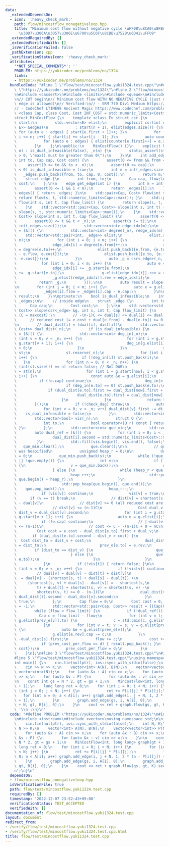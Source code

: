 ```yaml
---
data:
  _extendedDependsOn:
  - icon: ':heavy_check_mark:'
    path: flow/mincostflow_nonegativeloop.hpp
    title: "Minimum cost flow without negative cycle \uFF08\u8CA0\u8FBA\u30EB\u30FC\
      \u30D7\u306A\u3057\u306E\u6700\u5C0F\u8CBB\u7528\u6D41\uFF09"
  _extendedRequiredBy: []
  _extendedVerifiedWith: []
  _isVerificationFailed: false
  _pathExtension: cpp
  _verificationStatusIcon: ':heavy_check_mark:'
  attributes:
    '*NOT_SPECIAL_COMMENTS*': ''
    PROBLEM: https://yukicoder.me/problems/no/1324
    links:
    - https://yukicoder.me/problems/no/1324
  bundledCode: "#line 1 \"flow/test/mincostflow.yuki1324.test.cpp\"\n#define PROBLEM\
    \ \"https://yukicoder.me/problems/no/1324\"\n#line 2 \"flow/mincostflow_nonegativeloop.hpp\"\
    \n#include <cassert>\n#include <limits>\n#include <queue>\n#include <vector>\n\
    \n// CUT begin\n// Minimum cost flow WITH NO NEGATIVE CYCLE (just negative cost\
    \ edge is allowed)\n// Verified:\n// - SRM 770 Div1 Medium https://community.topcoder.com/stat?c=problem_statement&pm=15702\n\
    // - CodeChef LTIME98 Ancient Magic https://www.codechef.com/problems/ANCT\ntemplate\
    \ <class Cap, class Cost, Cost INF_COST = std::numeric_limits<Cost>::max() / 2>\n\
    struct MinCostFlow {\n    template <class E> struct csr {\n        std::vector<int>\
    \ start;\n        std::vector<E> elist;\n        explicit csr(int n, const std::vector<std::pair<int,\
    \ E>> &edges)\n            : start(n + 1), elist(edges.size()) {\n           \
    \ for (auto e : edges) { start[e.first + 1]++; }\n            for (int i = 1;\
    \ i <= n; i++) { start[i] += start[i - 1]; }\n            auto counter = start;\n\
    \            for (auto e : edges) { elist[counter[e.first]++] = e.second; }\n\
    \        }\n    };\n\npublic:\n    MinCostFlow() {}\n    explicit MinCostFlow(int\
    \ n) : is_dual_infeasible(false), _n(n) {\n        static_assert(std::numeric_limits<Cap>::max()\
    \ > 0, \"max() must be greater than 0\");\n    }\n\n    int add_edge(int from,\
    \ int to, Cap cap, Cost cost) {\n        assert(0 <= from && from < _n);\n   \
    \     assert(0 <= to && to < _n);\n        assert(0 <= cap);\n        if (cost\
    \ < 0) is_dual_infeasible = true;\n        int m = int(_edges.size());\n     \
    \   _edges.push_back({from, to, cap, 0, cost});\n        return m;\n    }\n\n\
    \    struct edge {\n        int from, to;\n        Cap cap, flow;\n        Cost\
    \ cost;\n    };\n\n    edge get_edge(int i) {\n        int m = int(_edges.size());\n\
    \        assert(0 <= i && i < m);\n        return _edges[i];\n    }\n    std::vector<edge>\
    \ edges() { return _edges; }\n\n    std::pair<Cap, Cost> flow(int s, int t) {\
    \ return flow(s, t, std::numeric_limits<Cap>::max()); }\n    std::pair<Cap, Cost>\
    \ flow(int s, int t, Cap flow_limit) {\n        return slope(s, t, flow_limit).back();\n\
    \    }\n    std::vector<std::pair<Cap, Cost>> slope(int s, int t) {\n        return\
    \ slope(s, t, std::numeric_limits<Cap>::max());\n    }\n    std::vector<std::pair<Cap,\
    \ Cost>> slope(int s, int t, Cap flow_limit) {\n        assert(0 <= s && s < _n);\n\
    \        assert(0 <= t && t < _n);\n        assert(s != t);\n\n        int m =\
    \ int(_edges.size());\n        std::vector<int> edge_idx(m);\n\n        auto g\
    \ = [&]() {\n            std::vector<int> degree(_n), redge_idx(m);\n        \
    \    std::vector<std::pair<int, _edge>> elist;\n            elist.reserve(2 *\
    \ m);\n            for (int i = 0; i < m; i++) {\n                auto e = _edges[i];\n\
    \                edge_idx[i] = degree[e.from]++;\n                redge_idx[i]\
    \ = degree[e.to]++;\n                elist.push_back({e.from, {e.to, -1, e.cap\
    \ - e.flow, e.cost}});\n                elist.push_back({e.to, {e.from, -1, e.flow,\
    \ -e.cost}});\n            }\n            auto _g = csr<_edge>(_n, elist);\n \
    \           for (int i = 0; i < m; i++) {\n                auto e = _edges[i];\n\
    \                edge_idx[i] += _g.start[e.from];\n                redge_idx[i]\
    \ += _g.start[e.to];\n                _g.elist[edge_idx[i]].rev = redge_idx[i];\n\
    \                _g.elist[redge_idx[i]].rev = edge_idx[i];\n            }\n  \
    \          return _g;\n        }();\n\n        auto result = slope(g, s, t, flow_limit);\n\
    \n        for (int i = 0; i < m; i++) {\n            auto e = g.elist[edge_idx[i]];\n\
    \            _edges[i].flow = _edges[i].cap - e.cap;\n        }\n\n        return\
    \ result;\n    }\n\nprivate:\n    bool is_dual_infeasible;\n    int _n;\n    std::vector<edge>\
    \ _edges;\n\n    // inside edge\n    struct _edge {\n        int to, rev;\n  \
    \      Cap cap;\n        Cost cost;\n    };\n\n    std::vector<std::pair<Cap,\
    \ Cost>> slope(csr<_edge> &g, int s, int t, Cap flow_limit) {\n        // variants\
    \ (C = maxcost):\n        // -(n-1)C <= dual[s] <= dual[i] <= dual[t] = 0\n  \
    \      // reduced cost (= e.cost + dual[e.from] - dual[e.to]) >= 0 for all edge\n\
    \n        // dual_dist[i] = (dual[i], dist[i])\n        std::vector<std::pair<Cost,\
    \ Cost>> dual_dist(_n);\n        if (is_dual_infeasible) {\n            auto check_dag\
    \ = [&]() {\n                std::vector<int> deg_in(_n);\n                for\
    \ (int v = 0; v < _n; v++) {\n                    for (int i = g.start[v]; i <\
    \ g.start[v + 1]; i++) {\n                        deg_in[g.elist[i].to] += g.elist[i].cap\
    \ > 0;\n                    }\n                }\n                std::vector<int>\
    \ st;\n                st.reserve(_n);\n                for (int i = 0; i < _n;\
    \ i++) {\n                    if (!deg_in[i]) st.push_back(i);\n             \
    \   }\n                for (int n = 0; n < _n; n++) {\n                    if\
    \ (int(st.size()) == n) return false; // Not DAG\n                    int now\
    \ = st[n];\n                    for (int i = g.start[now]; i < g.start[now + 1];\
    \ i++) {\n                        const auto &e = g.elist[i];\n              \
    \          if (!e.cap) continue;\n                        deg_in[e.to]--;\n  \
    \                      if (deg_in[e.to] == 0) st.push_back(e.to);\n          \
    \              if (dual_dist[e.to].first >= dual_dist[now].first + e.cost)\n \
    \                           dual_dist[e.to].first = dual_dist[now].first + e.cost;\n\
    \                    }\n                }\n                return true;\n    \
    \        }();\n            if (!check_dag) throw;\n            auto dt = dual_dist[t].first;\n\
    \            for (int v = 0; v < _n; v++) dual_dist[v].first -= dt;\n        \
    \    is_dual_infeasible = false;\n        }\n        std::vector<int> prev_e(_n);\n\
    \        std::vector<bool> vis(_n);\n        struct Q {\n            Cost key;\n\
    \            int to;\n            bool operator<(Q r) const { return key > r.key;\
    \ }\n        };\n        std::vector<int> que_min;\n        std::vector<Q> que;\n\
    \        auto dual_ref = [&]() {\n            for (int i = 0; i < _n; i++) {\n\
    \                dual_dist[i].second = std::numeric_limits<Cost>::max();\n   \
    \         }\n            std::fill(vis.begin(), vis.end(), false);\n         \
    \   que_min.clear();\n            que.clear();\n\n            // que[0..heap_r)\
    \ was heapified\n            unsigned heap_r = 0;\n\n            dual_dist[s].second\
    \ = 0;\n            que_min.push_back(s);\n            while (!que_min.empty()\
    \ || !que.empty()) {\n                int v;\n                if (!que_min.empty())\
    \ {\n                    v = que_min.back();\n                    que_min.pop_back();\n\
    \                } else {\n                    while (heap_r < que.size()) {\n\
    \                        heap_r++;\n                        std::push_heap(que.begin(),\
    \ que.begin() + heap_r);\n                    }\n                    v = que.front().to;\n\
    \                    std::pop_heap(que.begin(), que.end());\n                \
    \    que.pop_back();\n                    heap_r--;\n                }\n     \
    \           if (vis[v]) continue;\n                vis[v] = true;\n          \
    \      if (v == t) break;\n                // dist[v] = shortest(s, v) + dual[s]\
    \ - dual[v]\n                // dist[v] >= 0 (all reduced cost are positive)\n\
    \                // dist[v] <= (n-1)C\n                Cost dual_v = dual_dist[v].first,\
    \ dist_v = dual_dist[v].second;\n                for (int i = g.start[v]; i <\
    \ g.start[v + 1]; i++) {\n                    auto e = g.elist[i];\n         \
    \           if (!e.cap) continue;\n                    // |-dual[e.to] + dual[v]|\
    \ <= (n-1)C\n                    // cost <= C - -(n-1)C + 0 = nC\n           \
    \         Cost cost = e.cost - dual_dist[e.to].first + dual_v;\n             \
    \       if (dual_dist[e.to].second - dist_v > cost) {\n                      \
    \  Cost dist_to = dist_v + cost;\n                        dual_dist[e.to].second\
    \ = dist_to;\n                        prev_e[e.to] = e.rev;\n                \
    \        if (dist_to == dist_v) {\n                            que_min.push_back(e.to);\n\
    \                        } else {\n                            que.push_back(Q{dist_to,\
    \ e.to});\n                        }\n                    }\n                }\n\
    \            }\n            if (!vis[t]) { return false; }\n\n            for\
    \ (int v = 0; v < _n; v++) {\n                if (!vis[v]) continue;\n       \
    \         // dual[v] = dual[v] - dist[t] + dist[v]\n                //       \
    \  = dual[v] - (shortest(s, t) + dual[s] - dual[t]) +\n                //    \
    \     (shortest(s, v) + dual[s] - dual[v]) = - shortest(s,\n                //\
    \         t) + dual[t] + shortest(s, v) = shortest(s, v) -\n                //\
    \         shortest(s, t) >= 0 - (n-1)C\n                dual_dist[v].first -=\
    \ dual_dist[t].second - dual_dist[v].second;\n            }\n            return\
    \ true;\n        };\n        Cap flow = 0;\n        Cost cost = 0, prev_cost_per_flow\
    \ = -1;\n        std::vector<std::pair<Cap, Cost>> result = {{Cap(0), Cost(0)}};\n\
    \        while (flow < flow_limit) {\n            if (!dual_ref()) break;\n  \
    \          Cap c = flow_limit - flow;\n            for (int v = t; v != s; v =\
    \ g.elist[prev_e[v]].to) {\n                c = std::min(c, g.elist[g.elist[prev_e[v]].rev].cap);\n\
    \            }\n            for (int v = t; v != s; v = g.elist[prev_e[v]].to)\
    \ {\n                auto &e = g.elist[prev_e[v]];\n                e.cap += c;\n\
    \                g.elist[e.rev].cap -= c;\n            }\n            Cost d =\
    \ -dual_dist[s].first;\n            flow += c;\n            cost += c * d;\n \
    \           if (prev_cost_per_flow == d) { result.pop_back(); }\n            result.push_back({flow,\
    \ cost});\n            prev_cost_per_flow = d;\n        }\n        return result;\n\
    \    }\n};\n#line 3 \"flow/test/mincostflow.yuki1324.test.cpp\"\n#include <iostream>\n\
    #line 5 \"flow/test/mincostflow.yuki1324.test.cpp\"\nusing namespace std;\n\n\
    int main() {\n    cin.tie(nullptr), ios::sync_with_stdio(false);\n    int N, K;\n\
    \    cin >> N >> K;\n    vector<int> A(N), B(N);\n    vector<vector<int>> P(N,\
    \ vector<int>(N));\n    for (auto &x : A) cin >> x;\n    for (auto &x : B) cin\
    \ >> x;\n    for (auto &v : P) {\n        for (auto &x : v) cin >> x;\n    }\n\
    \n    const int gs = N * 2, gt = gs + 1;\n    MinCostFlow<int, long long> graph(gt\
    \ + 1);\n    long long ret = 0;\n    for (int i = 0; i < N; i++) {\n        for\
    \ (int j = 0; j < N; j++) {\n            ret += P[i][j] * P[i][j];\n         \
    \   for (int a = 0; a < A[i]; a++) graph.add_edge(i, j + N, 1, 2 * (a - P[i][j])\
    \ + 1);\n        }\n        graph.add_edge(gs, i, A[i], 0);\n        graph.add_edge(i\
    \ + N, gt, B[i], 0);\n    }\n    cout << ret + graph.flow(gs, gt, K).second <<\
    \ '\\n';\n}\n"
  code: "#define PROBLEM \"https://yukicoder.me/problems/no/1324\"\n#include \"../mincostflow_nonegativeloop.hpp\"\
    \n#include <iostream>\n#include <vector>\nusing namespace std;\n\nint main() {\n\
    \    cin.tie(nullptr), ios::sync_with_stdio(false);\n    int N, K;\n    cin >>\
    \ N >> K;\n    vector<int> A(N), B(N);\n    vector<vector<int>> P(N, vector<int>(N));\n\
    \    for (auto &x : A) cin >> x;\n    for (auto &x : B) cin >> x;\n    for (auto\
    \ &v : P) {\n        for (auto &x : v) cin >> x;\n    }\n\n    const int gs =\
    \ N * 2, gt = gs + 1;\n    MinCostFlow<int, long long> graph(gt + 1);\n    long\
    \ long ret = 0;\n    for (int i = 0; i < N; i++) {\n        for (int j = 0; j\
    \ < N; j++) {\n            ret += P[i][j] * P[i][j];\n            for (int a =\
    \ 0; a < A[i]; a++) graph.add_edge(i, j + N, 1, 2 * (a - P[i][j]) + 1);\n    \
    \    }\n        graph.add_edge(gs, i, A[i], 0);\n        graph.add_edge(i + N,\
    \ gt, B[i], 0);\n    }\n    cout << ret + graph.flow(gs, gt, K).second << '\\\
    n';\n}\n"
  dependsOn:
  - flow/mincostflow_nonegativeloop.hpp
  isVerificationFile: true
  path: flow/test/mincostflow.yuki1324.test.cpp
  requiredBy: []
  timestamp: '2022-12-07 23:52:43+09:00'
  verificationStatus: TEST_ACCEPTED
  verifiedWith: []
documentation_of: flow/test/mincostflow.yuki1324.test.cpp
layout: document
redirect_from:
- /verify/flow/test/mincostflow.yuki1324.test.cpp
- /verify/flow/test/mincostflow.yuki1324.test.cpp.html
title: flow/test/mincostflow.yuki1324.test.cpp
---
```


